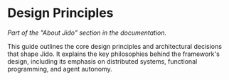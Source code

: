 # Design Principles

_Part of the "About Jido" section in the documentation._

This guide outlines the core design principles and architectural decisions that shape Jido. It explains the key philosophies behind the framework's design, including its emphasis on distributed systems, functional programming, and agent autonomy.
